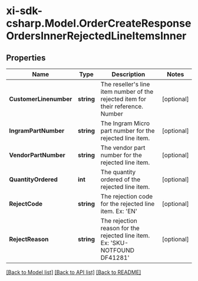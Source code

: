 # xi-sdk-csharp.Model.OrderCreateResponseOrdersInnerRejectedLineItemsInner

## Properties

Name | Type | Description | Notes
------------ | ------------- | ------------- | -------------
**CustomerLinenumber** | **string** | The reseller&#39;s line item number of the rejected item for their reference. Number | [optional] 
**IngramPartNumber** | **string** | The Ingram Micro part number for the rejected line item. | [optional] 
**VendorPartNumber** | **string** | The vendor part number for the rejected line item. | [optional] 
**QuantityOrdered** | **int** | The quantity ordered of the rejected line item. | [optional] 
**RejectCode** | **string** | The rejection code for the rejected line item. Ex: &#39;EN&#39;  | [optional] 
**RejectReason** | **string** | The rejection reason for the rejected line item. Ex: &#39;SKU-NOTFOUND    DF41281&#39;  | [optional] 

[[Back to Model list]](../README.md#documentation-for-models) [[Back to API list]](../README.md#documentation-for-api-endpoints) [[Back to README]](../README.md)

